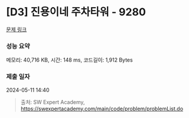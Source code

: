 # [D3] 진용이네 주차타워 - 9280 

[문제 링크](https://swexpertacademy.com/main/code/problem/problemDetail.do?contestProbId=AW9j74FacD0DFAUY) 

### 성능 요약

메모리: 40,716 KB, 시간: 148 ms, 코드길이: 1,912 Bytes

### 제출 일자

2024-05-11 14:40



> 출처: SW Expert Academy, https://swexpertacademy.com/main/code/problem/problemList.do